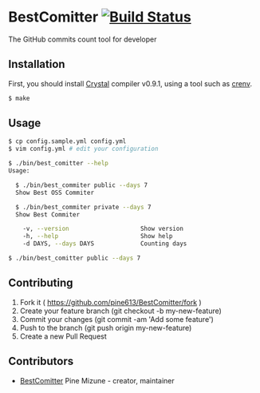 # BestComitter [![Build Status](https://travis-ci.org/pine613/BestCommiter.svg)](https://travis-ci.org/pine613/BestCommiter)

The GitHub commits count tool for developer

## Installation
First, you should install [Crystal](http://crystal-lang.org/) compiler v0.9.1, using a tool such as [crenv](https://github.com/pine613/crenv).

```sh
$ make
```

## Usage

```sh
$ cp config.sample.yml config.yml
$ vim config.yml # edit your configuration

$ ./bin/best_comitter --help
Usage:

  $ ./bin/best_commiter public --days 7
  Show Best OSS Commiter

  $ ./bin/best_commiter private --days 7
  Show Best Commiter

    -v, --version                    Show version
    -h, --help                       Show help
    -d DAYS, --days DAYS             Counting days

$ ./bin/best_comitter public --days 7
```

## Contributing

1. Fork it ( https://github.com/pine613/BestComitter/fork )
2. Create your feature branch (git checkout -b my-new-feature)
3. Commit your changes (git commit -am 'Add some feature')
4. Push to the branch (git push origin my-new-feature)
5. Create a new Pull Request

## Contributors

- [BestComitter](https://github.com/BestComitter) Pine Mizune - creator, maintainer
